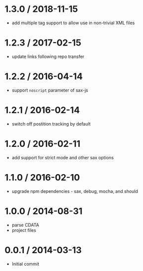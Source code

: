 
1.3.0 / 2018-11-15
==================

 * add multiple tag support to allow use in non-trivial XML files

1.2.3 / 2017-02-15
==================

 * update links following repo transfer

1.2.2 / 2016-04-14
==================

 * support `noscript` parameter of sax-js

1.2.1 / 2016-02-14
==================

 * switch off postition tracking by default

1.2.0 / 2016-02-11
==================

 * add support for strict mode and other sax options

1.1.0 / 2016-02-10
==================

 * upgrade npm dependencies - sax, debug, mocha, and should

1.0.0 / 2014-08-31
==================

 * parse CDATA
 * project files

0.0.1 / 2014-03-13
==================

 * Initial commit
